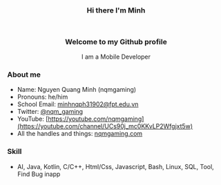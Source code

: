 ### <p align="center">Hi there I'm Minh</p><br><p align="center">Welcome to my Github profile</p>

<p align="center">I am a Mobile Developer</p>

### About me
- Name: Nguyen Quang Minh (nqmgaming)
- Pronouns: he/him
- School Email: minhnqph31902@fpt.edu.vn
- Twitter: [@nqm_gaming](https://www.twitter.com/nqm_gaming)
- YouTube: [https://youtube.com/nqmgaming](https://youtube.com/channel/UCs90j_mc0KKvLP2Wfgjxt5w)
- All the handles and things: [nqmgaming.com](https:/wwww.nqmgaming.com)

### Skill
- AI, Java, Kotlin, C/C++, Html/Css, Javascript, Bash, Linux, SQL, Tool, Find Bug inapp
